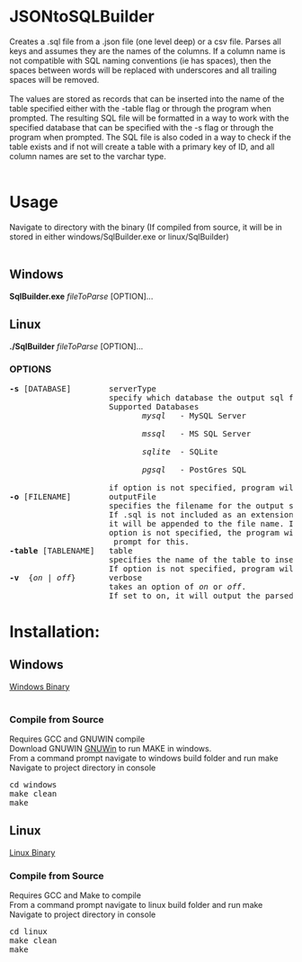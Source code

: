 # JSONtoSQLBuilder
Creates a .sql file from a .json file (one level deep) or a csv file.
Parses all keys and assumes they are the names of the columns. If a column name is not compatible with SQL naming conventions (ie has spaces), then the spaces between words will be replaced with underscores and all trailing spaces will be removed. <br />
<br />
The values are stored as records that can be inserted into the name of the table specified either with the -table flag or through the program when prompted. The resulting SQL file will be formatted in a way to work with the specified database that can be specified with the -s flag or through the program when prompted. The SQL file is also coded in a way to check if the table exists and if not will create a table with a primary key of ID, and all column names are set to the varchar type. <br />
<br />

# Usage
Navigate to directory with the binary (If compiled from source, it will be in stored in either windows/SqlBuilder.exe or linux/SqlBuilder)<br />
<br/>
## Windows
**SqlBuilder.exe** *fileToParse* [OPTION]...<br />

## Linux 
**./SqlBuilder** *fileToParse* [OPTION]...<br />

### OPTIONS
<pre>
<b>-s</b> [DATABASE]        serverType
                     specify which database the output sql file will be compatible with
                     Supported Databases
                            <em>mysql</em>   - MySQL Server <br />
                            <em>mssql</em>   - MS SQL Server <br />
                            <em>sqlite</em>  - SQLite<br />
                            <em>pgsql</em>   - PostGres SQL<br />
                     if option is not specified, program will prompt for this
<b>-o</b> [FILENAME]        outputFile
                     specifies the filename for the output sqlfile.
                     If .sql is not included as an extension, 
                     it will be appended to the file name. If this 
                     option is not specified, the program will
                      prompt for this.
<b>-table</b> [TABLENAME]   table
                     specifies the name of the table to insert the records into. 
                     If option is not specified, program will prompt for this.
<b>-v</b>  {<em>on</em> | <em>off</em>}       verbose
                     takes an option of <em>on</em> or <em>off</em>.
                     If set to on, it will output the parsed records to the console. 
</pre>

# Installation:
## Windows
<a href="https://github.com/reaperofchaos/JSONtoSQLBuilder/blob/master/windows/SqlBuilder.exe">Windows Binary</a><br/>
<br/>
### Compile from Source
Requires GCC and GNUWIN compile <br />
Download GNUWIN <a href="https://sourceforge.net/projects/gnuwin32/">GNUWin</a> to run MAKE in windows.<br />
From a command prompt navigate to windows build folder and run make <br />
Navigate to project directory in console <br />
<pre>
cd windows
make clean
make
</pre>

## Linux
<a href='https://github.com/reaperofchaos/JSONtoSQLBuilder/blob/master/linux/SqlBuilder'>Linux Binary</a>

### Compile from Source
Requires GCC and Make to compile <br />
From a command prompt navigate to linux build folder and run make <br />
Navigate to project directory in console <br />
<pre>
cd linux
make clean
make
</pre>